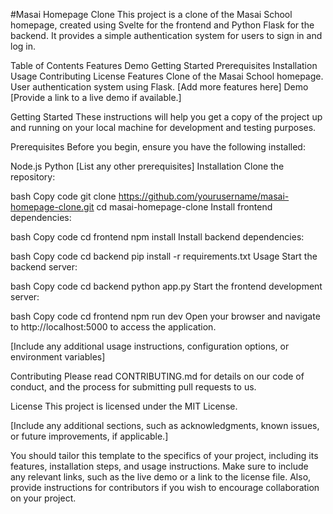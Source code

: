 #Masai Homepage Clone
This project is a clone of the Masai School homepage, created using Svelte for the frontend and Python Flask for the backend. It provides a simple authentication system for users to sign in and log in.

Table of Contents
Features
Demo
Getting Started
Prerequisites
Installation
Usage
Contributing
License
Features
Clone of the Masai School homepage.
User authentication system using Flask.
[Add more features here]
Demo
[Provide a link to a live demo if available.]

Getting Started
These instructions will help you get a copy of the project up and running on your local machine for development and testing purposes.

Prerequisites
Before you begin, ensure you have the following installed:

Node.js
Python
[List any other prerequisites]
Installation
Clone the repository:

bash
Copy code
git clone https://github.com/yourusername/masai-homepage-clone.git
cd masai-homepage-clone
Install frontend dependencies:

bash
Copy code
cd frontend
npm install
Install backend dependencies:

bash
Copy code
cd backend
pip install -r requirements.txt
Usage
Start the backend server:

bash
Copy code
cd backend
python app.py
Start the frontend development server:

bash
Copy code
cd frontend
npm run dev
Open your browser and navigate to http://localhost:5000 to access the application.

[Include any additional usage instructions, configuration options, or environment variables]

Contributing
Please read CONTRIBUTING.md for details on our code of conduct, and the process for submitting pull requests to us.

License
This project is licensed under the MIT License.

[Include any additional sections, such as acknowledgments, known issues, or future improvements, if applicable.]

You should tailor this template to the specifics of your project, including its features, installation steps, and usage instructions. Make sure to include any relevant links, such as the live demo or a link to the license file. Also, provide instructions for contributors if you wish to encourage collaboration on your project.




